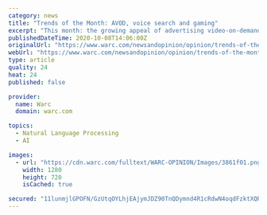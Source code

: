 ```yaml
---
category: news
title: "Trends of the Month: AVOD, voice search and gaming"
excerpt: "This month: the growing appeal of advertising video-on-demand, voice and visual search reach a milestone and how advertisers can deliver gaming success."
publishedDateTime: 2020-10-08T14:06:00Z
originalUrl: "https://www.warc.com/newsandopinion/opinion/trends-of-the-month-avod-voice-search-and-gaming/3861"
webUrl: "https://www.warc.com/newsandopinion/opinion/trends-of-the-month-avod-voice-search-and-gaming/3861"
type: article
quality: 24
heat: 24
published: false

provider:
  name: Warc
  domain: warc.com

topics:
  - Natural Language Processing
  - AI

images:
  - url: "https://cdn.warc.com/fulltext/WARC-OPINION/Images/3861f01.png"
    width: 1280
    height: 720
    isCached: true

secured: "11lunmjlGPOFN/GzUtqOYLhjEAjymJDZ90TnQDymnd4R1cRdwN4oqdFzktXQRq3FqvEo1EZjLn5qxcY178y5T9mNyhRrFxCtptZxQOH3T+hP0ID+de9BqeGJYCvFWL/8wsjEZgUnueVjAK0CpMfb5gzeE/H1pfRxYNVVnBUDjII5lnaMXReNQF7enJgep75lj6rm79twajaaZBAQkYFvHIN4x+8XvicXG9o/RHGxh1UX2gkgQRfOIn/PA+nwcM54lU935aROpQWAyUb6dP94EyktBi+d4i1eRpXl0QOKBOQ84CgeXakM6B00b5lwgIekQXQlsxCbo57loE+PJry2pFSqEEm0XDEGgBRpfjRKWLg=;uDSc4jTx/ThCIDQR2bvJ1w=="
---
```



